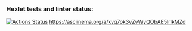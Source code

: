 ### Hexlet tests and linter status:
[![Actions Status](https://github.com/zergqw/frontend-project-46/actions/workflows/hexlet-check.yml/badge.svg)](https://github.com/zergqw/frontend-project-46/actions)
https://asciinema.org/a/xvq7ok3vZvWyQObAE5lrIkMZd
